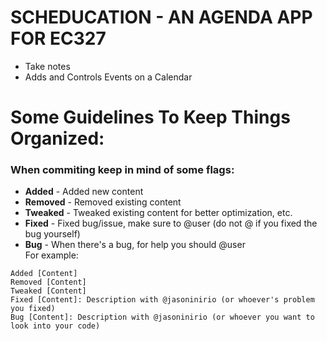 # SCHEDUCATION - AN AGENDA APP FOR EC327
- Take notes
- Adds and Controls Events on a Calendar


# Some Guidelines To Keep Things Organized:

### When commiting keep in mind of some **flags**:
- **Added** - Added new content
- **Removed** - Removed existing content
- **Tweaked** - Tweaked existing content for better optimization, etc.
- **Fixed** - Fixed bug/issue, make sure to @user (do not @ if you fixed the bug yourself)
- **Bug** - When there's a bug, for help you should @user\
For example:
```
Added [Content]
Removed [Content]
Tweaked [Content]
Fixed [Content]: Description with @jasoninirio (or whoever's problem you fixed)
Bug [Content]: Description with @jasoninirio (or whoever you want to look into your code)
```
